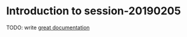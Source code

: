# Introduction to session-20190205

TODO: write [great documentation](http://jacobian.org/writing/what-to-write/)
